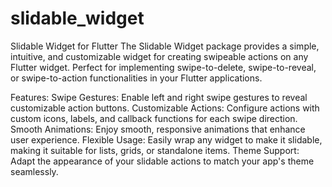 # slidable_widget
Slidable Widget for Flutter
The Slidable Widget package provides a simple, intuitive, and customizable widget for creating swipeable actions on any Flutter widget. Perfect for implementing swipe-to-delete, swipe-to-reveal, or swipe-to-action functionalities in your Flutter applications.

Features:
Swipe Gestures: Enable left and right swipe gestures to reveal customizable action buttons.
Customizable Actions: Configure actions with custom icons, labels, and callback functions for each swipe direction.
Smooth Animations: Enjoy smooth, responsive animations that enhance user experience.
Flexible Usage: Easily wrap any widget to make it slidable, making it suitable for lists, grids, or standalone items.
Theme Support: Adapt the appearance of your slidable actions to match your app's theme seamlessly.


